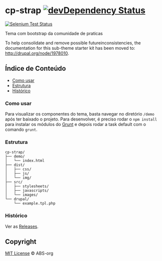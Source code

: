 cp-strap [![devDependency Status](https://david-dm.org/ABS-org/cdp_strap/dev-status.png?theme=shields.io)](https://david-dm.org/ABS-org/cdp_strap#info=devDependencies)
=========
[![Selenium Test Status](https://saucelabs.com/browser-matrix/danieltorres.svg)](https://saucelabs.com/u/danieltorres)

Tema com bootstrap da comunidade de praticas

To help consolidate and remove possible futureinconsistencies, the
documentation for this sub-theme starter kit has been moved to:
http://drupal.org/node/1978010.

## Índice de Conteúdo

 - [Como usar](#como-usar)
 - [Estrutura](#estrutura)
 - [Histórico](#histórico)

### Como usar

Para visualizar os componentes do tema, basta navegar no diretório ```/demo``` após ter baixado o projeto. Para desenvolver, é preciso rodar o ```npm install``` para instalar os módulos do [Grunt](http://gruntjs.com/) e depois rodar a task default com o comando ```grunt```.

### Estrutura

```
cp-strap/
├── demo/
│   └── index.html
├── dist/
│   ├── css/
│   ├── js/
│   └── img/
├── src/
│   ├── stylesheets/
│   ├── javascripts/
│   └── images/
└── drupal/
    └── example.tpl.php
```

### Histórico

Ver as [Releases](https://github.com/ABS-org/cdp_strap/releases).

## Copyright
[MIT License](LICENSE) © ABS-org
